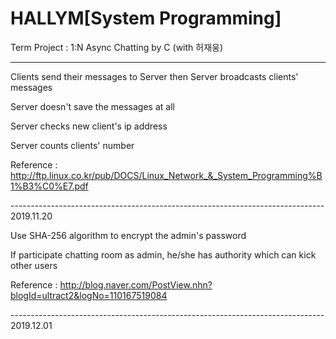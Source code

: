 # HALLYM[System Programming]
Term Project : 1:N Async Chatting by C (with 허재웅)

------------------------------------------------------------------------------

Clients send their messages to Server then Server broadcasts clients' messages

Server doesn't save the messages at all

Server checks new client's ip address

Server counts clients' number



Reference : http://ftp.linux.co.kr/pub/DOCS/Linux_Network_&_System_Programming%B1%B3%C0%E7.pdf

------------------------------------------------------------------------------ 2019.11.20

Use SHA-256 algorithm to encrypt the admin's password

If participate chatting room as admin, he/she has authority which can kick other users



Reference : http://blog.naver.com/PostView.nhn?blogId=ultract2&logNo=110167519084

------------------------------------------------------------------------------ 2019.12.01
